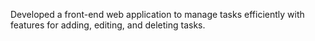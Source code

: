 Developed a front-end web application to manage tasks efficiently with features for adding, editing, and deleting tasks.
